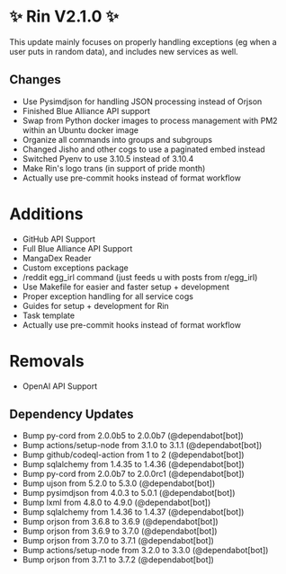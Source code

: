 # ✨ Rin V2.1.0 ✨

This update mainly focuses on properly handling exceptions (eg when a user puts in random data), and includes new services as well. 

## Changes

- Use Pysimdjson for handling JSON processing instead of Orjson
- Finished Blue Alliance API support
- Swap from Python docker images to process management with PM2 within an Ubuntu docker image
- Organize all commands into groups and subgroups
- Changed Jisho and other cogs to use a paginated embed instead
- Switched Pyenv to use 3.10.5 instead of 3.10.4
- Make Rin's logo trans (in support of pride month)
- Actually use pre-commit hooks instead of format workflow

# Additions
- GitHub API Support
- Full Blue Alliance API Support
- MangaDex Reader
- Custom exceptions package  
- /reddit egg_irl command (just feeds u with posts from r/egg_irl)
- Use Makefile for easier and faster setup + development
- Proper exception handling for all service cogs
- Guides for setup + development for Rin
- Task template 
- Actually use pre-commit hooks instead of format workflow

# Removals

- OpenAI API Support

## Dependency Updates

- Bump py-cord from 2.0.0b5 to 2.0.0b7 (@dependabot[bot])
- Bump actions/setup-node from 3.1.0 to 3.1.1  (@dependabot[bot])
- Bump github/codeql-action from 1 to 2  (@dependabot[bot])
- Bump sqlalchemy from 1.4.35 to 1.4.36  (@dependabot[bot])
- Bump py-cord from 2.0.0b7 to 2.0.0rc1  (@dependabot[bot])
- Bump ujson from 5.2.0 to 5.3.0  (@dependabot[bot])
- Bump pysimdjson from 4.0.3 to 5.0.1  (@dependabot[bot])
- Bump lxml from 4.8.0 to 4.9.0  (@dependabot[bot])
- Bump sqlalchemy from 1.4.36 to 1.4.37  (@dependabot[bot])
- Bump orjson from 3.6.8 to 3.6.9  (@dependabot[bot])
- Bump orjson from 3.6.9 to 3.7.0  (@dependabot[bot])
- Bump orjson from 3.7.0 to 3.7.1   (@dependabot[bot])
- Bump actions/setup-node from 3.2.0 to 3.3.0  (@dependabot[bot])
- Bump orjson from 3.7.1 to 3.7.2  (@dependabot[bot])